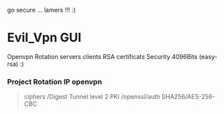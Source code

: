 go secure  ... lamers !!!  :)
# Evil_Vpn GUI
Openvpn Rotation servers clients  RSA certificats Security 4096Bits (easy-rsa) :) 
### Project Rotation IP openvpn 
> ciphers /Digest 
> Tunnel level 2 
> PKI /openssl/auth SHA256/AES-256-CBC
